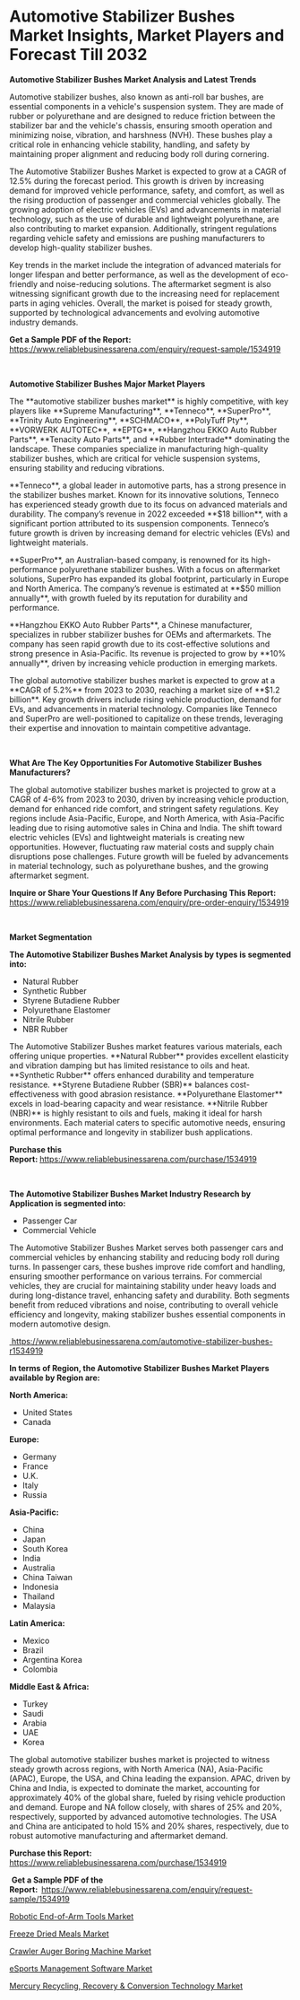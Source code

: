 <p><h1>Automotive Stabilizer Bushes Market Insights, Market Players and Forecast Till 2032</h1></p><p><strong>Automotive Stabilizer Bushes Market Analysis and Latest Trends</strong></p>
<p><p>Automotive stabilizer bushes, also known as anti-roll bar bushes, are essential components in a vehicle's suspension system. They are made of rubber or polyurethane and are designed to reduce friction between the stabilizer bar and the vehicle's chassis, ensuring smooth operation and minimizing noise, vibration, and harshness (NVH). These bushes play a critical role in enhancing vehicle stability, handling, and safety by maintaining proper alignment and reducing body roll during cornering.</p><p>The Automotive Stabilizer Bushes Market is expected to grow at a CAGR of 12.5% during the forecast period. This growth is driven by increasing demand for improved vehicle performance, safety, and comfort, as well as the rising production of passenger and commercial vehicles globally. The growing adoption of electric vehicles (EVs) and advancements in material technology, such as the use of durable and lightweight polyurethane, are also contributing to market expansion. Additionally, stringent regulations regarding vehicle safety and emissions are pushing manufacturers to develop high-quality stabilizer bushes.</p><p>Key trends in the market include the integration of advanced materials for longer lifespan and better performance, as well as the development of eco-friendly and noise-reducing solutions. The aftermarket segment is also witnessing significant growth due to the increasing need for replacement parts in aging vehicles. Overall, the market is poised for steady growth, supported by technological advancements and evolving automotive industry demands.</p></p>
<p><strong>Get a Sample PDF of the Report:&nbsp;</strong> <a href="https://www.reliablebusinessarena.com/enquiry/request-sample/1534919?utm_campaign=1995&utm_medium=2&utm_source=Github&utm_content=ia&utm_term=23012025&utm_id=automotive-stabilizer-bushes">https://www.reliablebusinessarena.com/enquiry/request-sample/1534919</a></p>
<p>&nbsp;</p>
<p><strong>Automotive Stabilizer Bushes Major Market Players</strong></p>
<p><p>The **automotive stabilizer bushes market** is highly competitive, with key players like **Supreme Manufacturing**, **Tenneco**, **SuperPro**, **Trinity Auto Engineering**, **SCHMACO**, **PolyTuff Pty**, **VORWERK AUTOTEC**, **EPTG**, **Hangzhou EKKO Auto Rubber Parts**, **Tenacity Auto Parts**, and **Rubber Intertrade** dominating the landscape. These companies specialize in manufacturing high-quality stabilizer bushes, which are critical for vehicle suspension systems, ensuring stability and reducing vibrations.</p><p>**Tenneco**, a global leader in automotive parts, has a strong presence in the stabilizer bushes market. Known for its innovative solutions, Tenneco has experienced steady growth due to its focus on advanced materials and durability. The company’s revenue in 2022 exceeded **$18 billion**, with a significant portion attributed to its suspension components. Tenneco’s future growth is driven by increasing demand for electric vehicles (EVs) and lightweight materials.</p><p>**SuperPro**, an Australian-based company, is renowned for its high-performance polyurethane stabilizer bushes. With a focus on aftermarket solutions, SuperPro has expanded its global footprint, particularly in Europe and North America. The company’s revenue is estimated at **$50 million annually**, with growth fueled by its reputation for durability and performance.</p><p>**Hangzhou EKKO Auto Rubber Parts**, a Chinese manufacturer, specializes in rubber stabilizer bushes for OEMs and aftermarkets. The company has seen rapid growth due to its cost-effective solutions and strong presence in Asia-Pacific. Its revenue is projected to grow by **10% annually**, driven by increasing vehicle production in emerging markets.</p><p>The global automotive stabilizer bushes market is expected to grow at a **CAGR of 5.2%** from 2023 to 2030, reaching a market size of **$1.2 billion**. Key growth drivers include rising vehicle production, demand for EVs, and advancements in material technology. Companies like Tenneco and SuperPro are well-positioned to capitalize on these trends, leveraging their expertise and innovation to maintain competitive advantage.</p></p>
<p>&nbsp;</p>
<p><strong>What Are The Key Opportunities For Automotive Stabilizer Bushes Manufacturers?</strong></p>
<p><p>The global automotive stabilizer bushes market is projected to grow at a CAGR of 4-6% from 2023 to 2030, driven by increasing vehicle production, demand for enhanced ride comfort, and stringent safety regulations. Key regions include Asia-Pacific, Europe, and North America, with Asia-Pacific leading due to rising automotive sales in China and India. The shift toward electric vehicles (EVs) and lightweight materials is creating new opportunities. However, fluctuating raw material costs and supply chain disruptions pose challenges. Future growth will be fueled by advancements in material technology, such as polyurethane bushes, and the growing aftermarket segment.</p></p>
<p><strong>Inquire or Share Your Questions If Any Before Purchasing This Report:</strong> <a href="https://www.reliablebusinessarena.com/enquiry/pre-order-enquiry/1534919?utm_campaign=1995&utm_medium=2&utm_source=Github&utm_content=ia&utm_term=23012025&utm_id=automotive-stabilizer-bushes">https://www.reliablebusinessarena.com/enquiry/pre-order-enquiry/1534919</a></p>
<p>&nbsp;</p>
<p><strong>Market Segmentation</strong></p>
<p><strong>The Automotive Stabilizer Bushes Market Analysis by types is segmented into:</strong></p>
<p><ul><li>Natural Rubber</li><li>Synthetic Rubber</li><li>Styrene Butadiene Rubber</li><li>Polyurethane Elastomer</li><li>Nitrile Rubber</li><li>NBR Rubber</li></ul></p>
<p><p>The Automotive Stabilizer Bushes market features various materials, each offering unique properties. **Natural Rubber** provides excellent elasticity and vibration damping but has limited resistance to oils and heat. **Synthetic Rubber** offers enhanced durability and temperature resistance. **Styrene Butadiene Rubber (SBR)** balances cost-effectiveness with good abrasion resistance. **Polyurethane Elastomer** excels in load-bearing capacity and wear resistance. **Nitrile Rubber (NBR)** is highly resistant to oils and fuels, making it ideal for harsh environments. Each material caters to specific automotive needs, ensuring optimal performance and longevity in stabilizer bush applications.</p></p>
<p><strong>Purchase this Report:&nbsp;</strong><a href="https://www.reliablebusinessarena.com/purchase/1534919?utm_campaign=1995&utm_medium=2&utm_source=Github&utm_content=ia&utm_term=23012025&utm_id=automotive-stabilizer-bushes">https://www.reliablebusinessarena.com/purchase/1534919</a></p>
<p>&nbsp;</p>
<p><strong>The Automotive Stabilizer Bushes Market Industry Research by Application is segmented into:</strong></p>
<p><ul><li>Passenger Car</li><li>Commercial Vehicle</li></ul></p>
<p><p>The Automotive Stabilizer Bushes Market serves both passenger cars and commercial vehicles by enhancing stability and reducing body roll during turns. In passenger cars, these bushes improve ride comfort and handling, ensuring smoother performance on various terrains. For commercial vehicles, they are crucial for maintaining stability under heavy loads and during long-distance travel, enhancing safety and durability. Both segments benefit from reduced vibrations and noise, contributing to overall vehicle efficiency and longevity, making stabilizer bushes essential components in modern automotive design.</p></p>
<p><a href="https://www.reliablebusinessarena.com/automotive-stabilizer-bushes-r1534919?utm_campaign=1995&utm_medium=2&utm_source=Github&utm_content=ia&utm_term=23012025&utm_id=automotive-stabilizer-bushes">&nbsp;https://www.reliablebusinessarena.com/automotive-stabilizer-bushes-r1534919</a></p>
<p><strong>In terms of Region, the Automotive Stabilizer Bushes Market Players available by Region are:</strong></p>
<p>
    <p> <strong> North America: </strong>
        <ul>
            <li>United States</li>
            <li>Canada</li>
        </ul>
        </p> 
    <p> <strong> Europe: </strong>
        <ul>
            <li>Germany</li>
            <li>France</li>
            <li>U.K.</li>
            <li>Italy</li>
            <li>Russia</li>
        </ul>
        </p> 
    <p> <strong> Asia-Pacific: </strong>
        <ul>
            <li>China</li>
            <li>Japan</li>
            <li>South Korea</li>
            <li>India</li>
            <li>Australia</li>
            <li>China Taiwan</li>
            <li>Indonesia</li>
            <li>Thailand</li>
            <li>Malaysia</li>
        </ul>
        </p> 
    <p> <strong> Latin America: </strong>
        <ul>
            <li>Mexico</li>
            <li>Brazil</li>
            <li>Argentina Korea</li>
            <li>Colombia</li>
        </ul>
        </p> 
    <p> <strong> Middle East & Africa: </strong>
        <ul>
            <li>Turkey</li>
            <li>Saudi</li>
            <li>Arabia</li>
            <li>UAE</li>
            <li>Korea</li>
        </ul>
    </p>
    </p>
<p><p>The global automotive stabilizer bushes market is projected to witness steady growth across regions, with North America (NA), Asia-Pacific (APAC), Europe, the USA, and China leading the expansion. APAC, driven by China and India, is expected to dominate the market, accounting for approximately 40% of the global share, fueled by rising vehicle production and demand. Europe and NA follow closely, with shares of 25% and 20%, respectively, supported by advanced automotive technologies. The USA and China are anticipated to hold 15% and 20% shares, respectively, due to robust automotive manufacturing and aftermarket demand.</p></p>
<p><strong>Purchase this Report: </strong><a href="https://www.reliablebusinessarena.com/purchase/1534919?utm_campaign=1995&utm_medium=2&utm_source=Github&utm_content=ia&utm_term=23012025&utm_id=automotive-stabilizer-bushes">https://www.reliablebusinessarena.com/purchase/1534919</a></p>
<p>&nbsp;<strong>Get a Sample PDF of the Report:&nbsp;&nbsp;</strong><a href="https://www.reliablebusinessarena.com/enquiry/request-sample/1534919?utm_campaign=1995&utm_medium=2&utm_source=Github&utm_content=ia&utm_term=23012025&utm_id=automotive-stabilizer-bushes">https://www.reliablebusinessarena.com/enquiry/request-sample/1534919</a></p>
<p><strong></strong></p>
<p><p><a href="https://www.linkedin.com/pulse/growth-potential-market-share-analysis-robotic-end-of-arm-z6cxe?utm_campaign=1995&utm_medium=2&utm_source=Github&utm_content=ia&utm_term=23012025&utm_id=automotive-stabilizer-bushes">Robotic End-of-Arm Tools Market</a></p><p><a href="https://www.linkedin.com/pulse/freeze-dried-meals-market-trends-share-analysis-size-growing-giv0e?utm_campaign=1995&utm_medium=2&utm_source=Github&utm_content=ia&utm_term=23012025&utm_id=automotive-stabilizer-bushes">Freeze Dried Meals Market</a></p><p><a href="https://www.linkedin.com/pulse/dynamics-revenue-generation-crawler-auger-boring-machine-eilwe?utm_campaign=1995&utm_medium=2&utm_source=Github&utm_content=ia&utm_term=23012025&utm_id=automotive-stabilizer-bushes">Crawler Auger Boring Machine Market</a></p><p><a href="https://www.linkedin.com/pulse/esports-management-software-market-size-2025-2032-cagr-zx2qc?utm_campaign=1995&utm_medium=2&utm_source=Github&utm_content=ia&utm_term=23012025&utm_id=automotive-stabilizer-bushes">eSports Management Software Market</a></p><p><a href="https://www.linkedin.com/pulse/market-size-growth-projections-mercury-recycling-recovery-fnere?utm_campaign=1995&utm_medium=2&utm_source=Github&utm_content=ia&utm_term=23012025&utm_id=automotive-stabilizer-bushes">Mercury Recycling, Recovery & Conversion Technology Market</a></p></p>